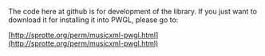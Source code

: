 The code here at github is for development of the library. If you
just want to download it for installing it into PWGL, please go to:

[http://sprotte.org/perm/musicxml-pwgl.html](http://sprotte.org/perm/musicxml-pwgl.html)
